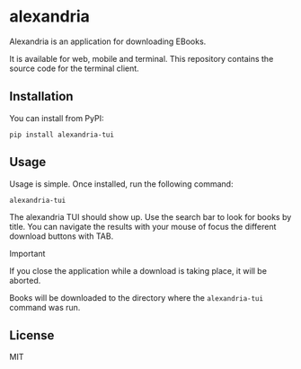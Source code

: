 # alexandria

Alexandria is an application for downloading EBooks.

It is available for web, mobile and terminal. This repository contains the 
source code for the terminal client.

## Installation

You can install from PyPI:

```
pip install alexandria-tui
```

## Usage

Usage is simple. Once installed, run the following command:

```
alexandria-tui
```

The alexandria TUI should show up. Use the search bar to look for books by title.
You can navigate the results with your mouse of focus the different download buttons
with TAB.

> [!IMPORTANT]
> If you close the application while a download is taking place, it will be aborted.

Books will be downloaded to the directory where the `alexandria-tui` command was
run.

## License
MIT
